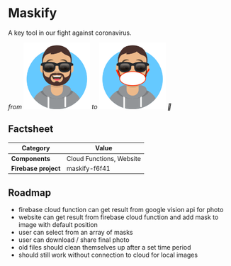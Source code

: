 # Maskify
A key tool in our fight against coronavirus.

_from
<img width="150" src="https://github.com/holistic-web/maskify/raw/master/assets/no-mask.png">
to
<img width="150" src="https://github.com/holistic-web/maskify/raw/master/assets/mask.png">
🥳_

## Factsheet
| **Category**         | **Value**                |
|----------------------|--------------------------|
| **Components**       | Cloud Functions, Website |
| **Firebase project** | maskify-f6f41            |

## Roadmap
- firebase cloud function can get result from google vision api for photo
- website can get result from firebase cloud function and add mask to image with default position
- user can select from an array of masks
- user can download / share final photo
- old files should clean themselves up after a set time period
- should still work without connection to cloud for local images